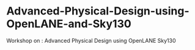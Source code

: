# Advanced-Physical-Design-using-OpenLANE-and-Sky130
Workshop on : Advanced Physical Design using OpenLANE Sky130
